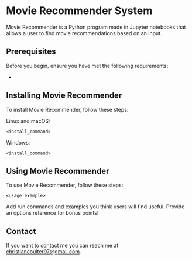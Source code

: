 # Movie Recommender System

Movie Recommender is a Python program made in Jupyter notebooks that allows a user to find movie recommendations based on an input.

## Prerequisites

Before you begin, ensure you have met the following requirements:

*

## Installing Movie Recommender

To install Movie Recommender, follow these steps:

Linux and macOS:
```
<install_command>
```

Windows:
```
<install_command>
```
## Using Movie Recommender

To use Movie Recommender, follow these steps:

```
<usage_example>
```

Add run commands and examples you think users will find useful. Provide an options reference for bonus points!

## Contact

If you want to contact me you can reach me at <christiancoulter97@gmail.com>.
